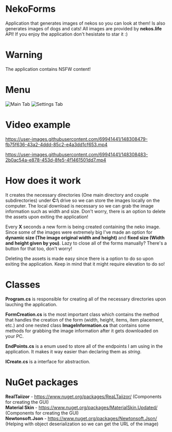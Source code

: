 # NekoForms
 Application that generates images of nekos so you can look at them! Is also generates images of dogs and cats! All images are provided by **nekos.life** API! If you enjoy the application don't hesistate to star it :)

# Warning
 The application contains NSFW content!

# Menu
 ![Main Tab](https://cdn.discordapp.com/attachments/916391368480415744/928431336233009203/unknown.png)
 ![Settings Tab](https://cdn.discordapp.com/attachments/916391368480415744/928431382483566632/unknown.png)

# Video example
 https://user-images.githubusercontent.com/69941441/148308479-fb75f636-43a2-4ddd-85c2-e4a3dd1cf653.mp4  
 
 https://user-images.githubusercontent.com/69941441/148308483-2b0ac54a-e878-453d-8fe5-4f1461501dd7.mp4

# How does it work
 It creates the necessary directories (One main directory and couple subdirectories) under **C:\\** drive so we can store the images locally on the computer. The local download is necessary so we can grab the image information such as width and size. Don't worry, there is an option to delete the assets upon exiting the application!  
   
 Every **X** seconds a new form is being created containing the neko image. Since some of the images were extremely big I've made an option for **dynamic size (The image original width and height)** and **fixed size (Width and height given by you)**. Lazy to close all of the forms manually? There's a button for that too, don't worry!  
   
 Deleting the assets is made easy since there is a option to do so upon exiting the application. Keep in mind that it might require elevation to do so!  

# Classes 
 **Program.cs** is responsible for creating all of the necessary directories upon lauching the application.  

 **FormCreation.cs** is the most important class which contains the method that handles the creation of the form (width, height, items, item placement, etc.) and one nested class **ImageInformation.cs** that contains some methods for grabbing the image information after it gets downloaded on your PC.  

 **EndPoints.cs** is a enum used to store all of the endpoints I am using in the application. It makes it way easier than declaring them as *string*.  

 **ICreate.cs** is a interface for abstraction.

# NuGet packages
 **RealTaiizor** - https://www.nuget.org/packages/ReaLTaiizor/ (Components for creating the GUI)  
 **Material Skin** - https://www.nuget.org/packages/MaterialSkin.Updated/ (Components for creating the GUI)  
 **Newtonsoft.Json** - https://www.nuget.org/packages/Newtonsoft.Json/ (Helping with object deserialization so we can get the URL of the image)
